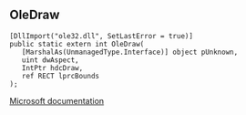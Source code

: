 ## OleDraw

```
[DllImport("ole32.dll", SetLastError = true)]
public static extern int OleDraw(
   [MarshalAs(UnmanagedType.Interface)] object pUnknown,
   uint dwAspect,
   IntPtr hdcDraw,
   ref RECT lprcBounds
);
```

[Microsoft documentation](https://docs.microsoft.com/en-us/windows/win32/api/oleidl/nf-oleidl-oledraw)
